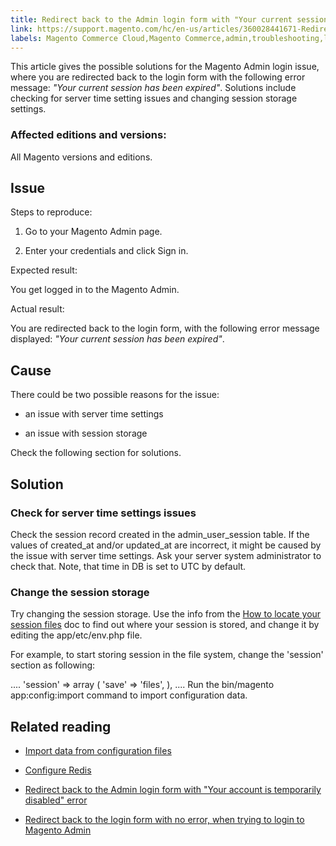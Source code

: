 ```yaml
---
title: Redirect back to the Admin login form with "Your current session has been expired" error
link: https://support.magento.com/hc/en-us/articles/360028441671-Redirect-back-to-the-Admin-login-form-with-Your-current-session-has-been-expired-error
labels: Magento Commerce Cloud,Magento Commerce,admin,troubleshooting,login
---
```


This article gives the possible solutions for the Magento Admin login issue, where you are redirected back to the login form with the following error message: *"Your current session has been expired"*. Solutions include checking for server time setting issues and changing session storage settings.

### Affected editions and versions:

All Magento versions and editions.

## Issue

Steps to reproduce:

1. Go to your Magento Admin page.

1. Enter your credentials and click Sign in.

Expected result:

You get logged in to the Magento Admin.

Actual result:

You are redirected back to the login form, with the following error message displayed: *"Your current session has been expired"*.

## Cause

There could be two possible reasons for the issue:

* an issue with server time settings

* an issue with session storage

Check the following section for solutions.

## Solution

### Check for server time settings issues

Check the session record created in the admin\_user\_session table. If the values of created\_at and/or updated\_at are incorrect, it might be caused by the issue with server time settings. Ask your server system administrator to check that. Note, that time in DB is set to UTC by default.

### Change the session storage

Try changing the session storage. Use the info from the [How to locate your session files](https://devdocs.magento.com/guides/v2.3/config-guide/sessions.html) doc to find out where your session is stored, and change it by editing the app/etc/env.php file.

For example, to start storing session in the file system, change the 'session' section as following:

....
'session' => 
 array (
 'save' => 'files',
),
....
Run the bin/magento app:config:import command to import configuration data.



## Related reading

* [Import data from configuration files](https://devdocs.magento.com/guides/v2.3/config-guide/cli/config-cli-subcommands-config-mgmt-import.html)

* [Configure Redis](https://devdocs.magento.com/guides/v2.3/config-guide/redis/config-redis.html)

* [Redirect back to the Admin login form with "Your account is temporarily disabled" error](https://support.magento.com/hc/en-us/articles/360028606831)

* [Redirect back to the login form with no error, when trying to login to Magento Admin](https://support.magento.com/hc/en-us/articles/360028606711)

